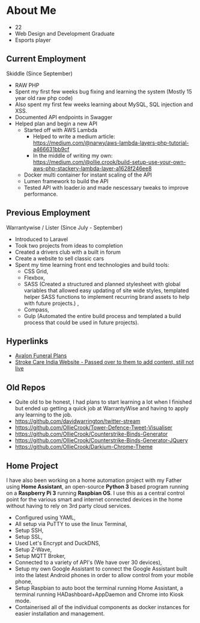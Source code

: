 # About Me
* 22
* Web Design and Development Graduate
* Esports player

## Current Employment
Skiddle (Since September)
* RAW PHP
* Spent my first few weeks bug fixing and learning the system (Mostly 15 year old raw php code)
* Also spent my first few weeks learning about MySQL, SQL injection and XSS.
* Documented API endpoints in Swagger
* Helped plan and begin a new API
  * Started off with AWS Lambda
    * Helped to write a medium article: https://medium.com/@narwy/aws-lambda-layers-php-tutorial-a466631bb9cf
    * In the middle of writing my own: https://medium.com/@ollie.crook/build-setup-use-your-own-aws-php-stackery-lambda-layer-a1628f246ee8
  * Docker multi container for instant scaling of the API
  * Lumen framework to build the API
  * Tested API with loader.io and made nescessary tweaks to improve performance.


## Previous Employment
Warrantywise / Lister (Since July - September)
* Introduced to Laravel
* Took two projects from ideas to completion
* Created a drivers club with a built in forum
* Create a website to sell classic cars
* Spent my time learning front end technologies and build tools:
  * CSS Grid,
  * Flexbox,
  * SASS (Created a structured and planned stylesheet with global variables that allowed easy updating of site wide styles, templated helper SASS functions to implement recurring brand assets to help with future projects.) ,
  * Compass,
  * Gulp (Automated the entire build process and templated a build process that could be used in future projects).

## Hyperlinks
* [Avalon Funeral Plans](https://www.avalonfuneralplans.com/ "Avalon Funeral Plans")
* [Stroke Care India Website - Passed over to them to add content, still not live](http://uclanglobalhealth.co.uk/home/ "Stroke Care India")

## Old Repos
* Quite old to be honest, I had plans to start learning a lot when I finished but ended up getting a quick job at WarrantyWise and having to apply any learning to the job.
* https://github.com/davidwarrington/twitter-stream
* https://github.com/OllieCrook/Tower-Defence-Tweet-Visualiser
* https://github.com/OllieCrook/Counterstrike-Binds-Generator
* https://github.com/OllieCrook/Counterstrike-Binds-Generator-JQuery
* https://github.com/OllieCrook/Darkium-Chrome-Theme

## Home Project
I have also been working on a home automation project with my Father using **Home Assistant**, an open-source **Python 3** based program running on a **Raspberry Pi 3** running **Raspbian OS**. I use this as a central control point for the various smart and internet connected devices in the home without having to rely on 3rd party cloud services.

* Configured using YAML,
* All setup via PuTTY to use the linux Terminal,
* Setup SSH,
* Setup SSL,
* Used Let's Encrypt and DuckDNS,
* Setup Z-Wave,
* Setup MQTT Broker,
* Connected to a variety of API's (We have over 30 devices),
* Setup my own Google Assistant to connect the Google Assistant built into the latest Android phones in order to allow control from your mobile phone,
* Setup Raspbian to auto boot the terminal running Home Assistant, a terminal running HADashboard+AppDaemon and Chrome into Kiosk mode.
* Containerised all of the individual components as docker instances for easier installation and management.
